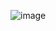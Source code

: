 ![image](https://user-images.githubusercontent.com/11422365/150083869-3c4a4939-21f7-42e7-9922-29e9c26ff6b2.png)
